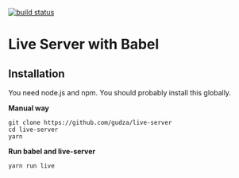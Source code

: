 
[![build status](https://travis-ci.org/tapio/live-server.svg)](https://travis-ci.org/tapio/live-server)

Live Server with Babel
===========


Installation
------------

You need node.js and npm. You should probably install this globally.



**Manual way**

	git clone https://github.com/gudza/live-server
	cd live-server
	yarn

**Run babel and live-server**

	yarn run live
	

